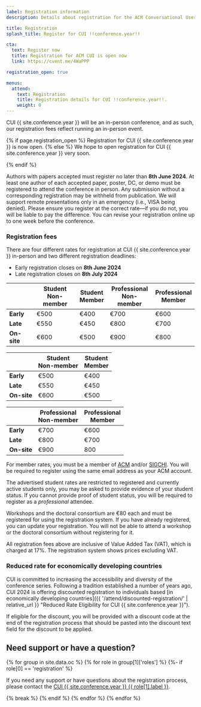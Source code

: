 ```yaml
---
label: Registration information
description: Details about registration for the ACM Conversational User Interfaces (CUI) !!conference.year!! conference.

title: Registration
splash_title: Register for CUI !!conference.year!!

cta:
  text: Register now
  title: Registration for ACM CUI is open now
  link: https://cvent.me/4WaPPP

registration_open: true

menus:
  attend:
    text: Registration
    title: Registration details for CUI !!conference.year!!.
    weight: 0
---
```


CUI {{ site.conference.year }} will be an in-person conference, and as such, our registration fees reflect running an in-person event. 

{% if page.registration_open %}
Registration for CUI {{ site.conference.year }} is now open.
{% else %}
We hope to open registration for CUI {{ site.conference.year }} very soon.
<!-- Online registration has now closed, and you must register on-site.-->
{% endif %}

Authors with papers accepted must register no later than **8th June 2024**. At least one author of each accepted paper, poster, DC, or demo must be registered to attend the conference in person. Any submission without a corresponding registration may be withheld from publication. We will support remote presentations only in an emergency (i.e., VISA being denied). 
Please ensure you register at the correct rate—if you do not, you will be liable to pay the difference. You can revise your registration online up to one week before the conference.


### Registration fees

There are four different rates for registration at CUI {{ site.conference.year }} in-person and two different registration deadlines:

* Early registration closes on **8th June 2024**
* Late registration closes on **8th July 2024**

<table class="registration-rates mx-auto mt-4 mb-3 text-center d-md-table d-none">
	<thead class="border-bottom">
		<th></th>
		<th class="px-3 pb-3 align-top text-center">Student<br>Non-member</th>
		<th class="px-3 pb-3 align-top text-center">Student<br>Member</th>
		<th class="px-3 pb-3 align-top text-center">Professional<br>Non-member</th>
		<th class="px-3 pb-3 align-top text-center">Professional<br>Member</th>
	</thead>
	<tbody>
		<tr class="mb-3 ">
				<td class="pe-3 py-3"><strong>Early</strong></td>
				<td class="py-3">€500</td>
				<td class="py-3">€400</td>
				<td class="py-3">€700</td>
				<td class="py-3">€600</td>
		</tr>
		<tr class="pb-3">
				<td class="pe-3 py-3"><strong>Late</strong></td>
				<td class="py-3">€550</td>
				<td class="py-3">€450</td>
				<td class="py-3">€800</td>
				<td class="py-3">€700</td>
		</tr>
		<tr class="pb-3 border-bottom">
				<td class="pe-3 py-3"><strong>On-site</strong></td>
				<td class="py-3">€600</td>
				<td class="py-3">€500</td>
				<td class="py-3">€900</td>
				<td class="py-3">€800</td>
		</tr>
	</tbody>
</table>

<table class="registration-rates w-100 mx-auto border-bottom mt-4 text-center d-md-none d-table">
	<thead class="border-bottom">
		<th></th>
		<th class="px-3 py-3 align-top text-center">Student<br>Non-member</th>
		<th class="px-3 py-3 align-top text-center">Student<br>Member</th>
	</thead>
	<tbody>
		<tr class="mb-3 ">
			<td class="pe-3 py-3"><strong>Early</strong></td>
			<td class="py-3">€500</td>
			<td class="py-3">€400</td>
		</tr>
		<tr class="pb-3">
			<td class="pe-3 py-3"><strong>Late</strong></td>
			<td class="py-3">€550</td>
			<td class="py-3">€450</td>
		</tr>
		<tr class="pb-3 border-bottom">
			<td class="pe-3 py-3"><strong>On-site</strong></td>
			<td class="py-3">€600</td>
			<td class="py-3">€500</td>
		</tr>
	</tbody>
</table>

<table class="registration-rates border-top w-100 mx-auto mt-1 mb-3 text-center  d-md-none d-table">
	<thead class="border-bottom">
		<th></th>
		<th class="px-3 py-3 align-top text-center">Professional<br>Non-member</th>
		<th class="px-3 py-3 align-top text-center">Professional<br>Member</th>
	</thead>
	<tbody>
		<tr class="mb-3">
			<td class="pe-3 py-3"><strong>Early</strong></td>
			<td class="py-3">€700</td>
			<td class="py-3">€600</td>
		</tr>
		<tr class="pb-3">
			<td class="pe-3 py-3"><strong>Late</strong></td>
			<td class="py-3">€800</td>
			<td class="py-3">€700</td>
		</tr>
		<tr class="pb-3 border-bottom">
			<td class="pe-3 py-3"><strong>On-site</strong></td>
			<td class="py-3">€900</td>
			<td class="py-3">800</td>
		</tr>
	</tbody>
</table>

For member rates, you must be a member of [ACM](https://acm.org "The Association for Computing Machinery") and/or [SIGCHI](https://sigchi.org " ACM Special Interest Group on Computer-Human Interaction"). You will be required to register using the same email address as your ACM account.

The advertised student rates are restricted to registered and currently active students only, you may be asked to provide evidence of your student status. If you cannot provide proof of student status, you will be required to register as a _professional_ attendee.

Workshops and the doctoral consortium are €80 each and must be registered for using the registration system. If you have already registered, you can update your registration. You will not be able to attend a workshop or the doctoral consortium without registering for it.

All registration fees above are inclusive of Value Added Tax (VAT), which is charged at 17%. The registration system shows prices excluding VAT.

### Reduced rate for economically developing countries

CUI is committed to increasing the accessibility and diversity of the conference series. Following a tradition established a number of years ago, CUI 2024 is offering discounted registration to individuals based [in economically developing countries]({{ '/attend/discounted-registration/' | relative_url }} "Reduced Rate Eligibility for CUI {{ site.conference.year }}").

If eligible for the discount, you will be provided with a discount code at the end of the registration process that should be pasted into the discount text field for the discount to be applied.

## Need support or have a question?

{% for group in site.data.oc %}
	{% for role in group[1]['roles'] %}
		{%- if role[0] == 'registration' %}
<p>If you need any support or have questions about the registration process, please contact the <a href="{{ role[1].email }}" title="Email address for the CUI {{ site.conference.year }} {{ role[1].label }}">CUI {{ site.conference.year }} {{ role[1].label }}</a>.</p>
		{% break %}
		{% endif %}
	{% endfor %}
{% endfor %}
